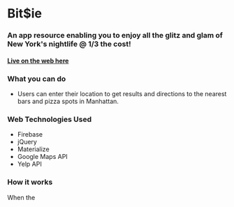 # Bit$ie

### An app resource enabling you to enjoy all the glitz and glam of New York's nightlife @ 1/3 the cost!

#### [Live on the web here](http://bitsie.herokuapp.com/)

### What you can do

- Users can enter their location to get results and directions to the nearest bars and pizza spots in Manhattan.

### Web Technologies Used

- Firebase
- jQuery
- Materialize
- Google Maps API
- Yelp API

### How it works

When the
